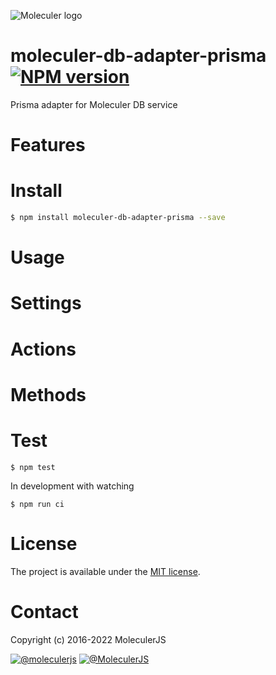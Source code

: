![Moleculer logo](http://moleculer.services/images/banner.png)

# moleculer-db-adapter-prisma [![NPM version](https://img.shields.io/npm/v/moleculer-db-adapter-prisma.svg)](https://www.npmjs.com/package/moleculer-db-adapter-prisma)

Prisma adapter for Moleculer DB service

# Features

# Install

```bash
$ npm install moleculer-db-adapter-prisma --save
```

# Usage

<!-- AUTO-CONTENT-START:USAGE -->
<!-- AUTO-CONTENT-END:USAGE -->
<!-- docker run --name prisma-demo -e MYSQL_PASSWORD=password -e MYSQL_USER=user -e MYSQL_ALLOW_EMPTY_PASSWORD=1 -e MYSQL_DATABASE=prisma -p 3306:3306 -d mysql:8.0.23 --default-authentication-plugin=mysql_native_password -->
<!-- AUTO-CONTENT-TEMPLATE:USAGE
-->



# Settings

<!-- AUTO-CONTENT-START:SETTINGS -->
<!-- AUTO-CONTENT-END:SETTINGS -->

<!-- AUTO-CONTENT-TEMPLATE:SETTINGS
| Property | Type | Default | Description |
| -------- | ---- | ------- | ----------- |
| `` |  |  |  |
| `` |  |  |  |
| `` |  |  |  |
| `` |  |  |  |
| `` |  |  |  |
| `` |  |  |  |
| `` |  |  |  |
| `` |  |  |  |
| `` |  |  |  |
| `` |  |  |  |
| `` |  |  |  |
| `` |  |  |  |
| `` |  |  |  |
| `` |  |  |  |
| `` |  |  |  |
| `` |  |  |  |
| `` |  |  |  |
| `` |  |  |  |
| `` |  |  |  |
| `` |  |  |  |

-->

# Actions
<!-- AUTO-CONTENT-START:ACTIONS -->
<!-- AUTO-CONTENT-END:ACTIONS -->

<!-- AUTO-CONTENT-TEMPLATE:ACTIONS
## `` 



### Parameters
| Property | Type | Default | Description |
| -------- | ---- | ------- | ----------- |
*No input parameters.*



## `` 



### Parameters
| Property | Type | Default | Description |
| -------- | ---- | ------- | ----------- |
*No input parameters.*



## `` 



### Parameters
| Property | Type | Default | Description |
| -------- | ---- | ------- | ----------- |
*No input parameters.*



## `` 



### Parameters
| Property | Type | Default | Description |
| -------- | ---- | ------- | ----------- |
*No input parameters.*



## `` 



### Parameters
| Property | Type | Default | Description |
| -------- | ---- | ------- | ----------- |
*No input parameters.*



## `` 



### Parameters
| Property | Type | Default | Description |
| -------- | ---- | ------- | ----------- |
*No input parameters.*



## `` 



### Parameters
| Property | Type | Default | Description |
| -------- | ---- | ------- | ----------- |
*No input parameters.*



## `` 



### Parameters
| Property | Type | Default | Description |
| -------- | ---- | ------- | ----------- |
*No input parameters.*



## `` 



### Parameters
| Property | Type | Default | Description |
| -------- | ---- | ------- | ----------- |
*No input parameters.*



## `` 



### Parameters
| Property | Type | Default | Description |
| -------- | ---- | ------- | ----------- |
*No input parameters.*



## `` 



### Parameters
| Property | Type | Default | Description |
| -------- | ---- | ------- | ----------- |
*No input parameters.*



## `` 



### Parameters
| Property | Type | Default | Description |
| -------- | ---- | ------- | ----------- |
*No input parameters.*



## `` 



### Parameters
| Property | Type | Default | Description |
| -------- | ---- | ------- | ----------- |
*No input parameters.*



## `` 



### Parameters
| Property | Type | Default | Description |
| -------- | ---- | ------- | ----------- |
*No input parameters.*



## `` 



### Parameters
| Property | Type | Default | Description |
| -------- | ---- | ------- | ----------- |
*No input parameters.*



## `` 



### Parameters
| Property | Type | Default | Description |
| -------- | ---- | ------- | ----------- |
*No input parameters.*



## `` 



### Parameters
| Property | Type | Default | Description |
| -------- | ---- | ------- | ----------- |
*No input parameters.*



## `` 



### Parameters
| Property | Type | Default | Description |
| -------- | ---- | ------- | ----------- |
*No input parameters.*



## `` 



### Parameters
| Property | Type | Default | Description |
| -------- | ---- | ------- | ----------- |
*No input parameters.*



## `` 



### Parameters
| Property | Type | Default | Description |
| -------- | ---- | ------- | ----------- |
*No input parameters.*



-->

# Methods

<!-- AUTO-CONTENT-START:METHODS -->
<!-- AUTO-CONTENT-END:METHODS -->

<!-- AUTO-CONTENT-TEMPLATE:METHODS
## `` 



### Parameters
| Property | Type | Default | Description |
| -------- | ---- | ------- | ----------- |
*No input parameters.*



## `` 



### Parameters
| Property | Type | Default | Description |
| -------- | ---- | ------- | ----------- |
*No input parameters.*



## `` 



### Parameters
| Property | Type | Default | Description |
| -------- | ---- | ------- | ----------- |
*No input parameters.*



## `` 



### Parameters
| Property | Type | Default | Description |
| -------- | ---- | ------- | ----------- |
*No input parameters.*



## `` 



### Parameters
| Property | Type | Default | Description |
| -------- | ---- | ------- | ----------- |
*No input parameters.*



## `` 



### Parameters
| Property | Type | Default | Description |
| -------- | ---- | ------- | ----------- |
*No input parameters.*



## `` 



### Parameters
| Property | Type | Default | Description |
| -------- | ---- | ------- | ----------- |
*No input parameters.*



## `` 



### Parameters
| Property | Type | Default | Description |
| -------- | ---- | ------- | ----------- |
*No input parameters.*



## `` 



### Parameters
| Property | Type | Default | Description |
| -------- | ---- | ------- | ----------- |
*No input parameters.*



## `` 



### Parameters
| Property | Type | Default | Description |
| -------- | ---- | ------- | ----------- |
*No input parameters.*



## `` 



### Parameters
| Property | Type | Default | Description |
| -------- | ---- | ------- | ----------- |
*No input parameters.*



## `` 



### Parameters
| Property | Type | Default | Description |
| -------- | ---- | ------- | ----------- |
*No input parameters.*



## `` 



### Parameters
| Property | Type | Default | Description |
| -------- | ---- | ------- | ----------- |
*No input parameters.*



## `` 



### Parameters
| Property | Type | Default | Description |
| -------- | ---- | ------- | ----------- |
*No input parameters.*



## `` 



### Parameters
| Property | Type | Default | Description |
| -------- | ---- | ------- | ----------- |
*No input parameters.*



## `` 



### Parameters
| Property | Type | Default | Description |
| -------- | ---- | ------- | ----------- |
*No input parameters.*



## `` 



### Parameters
| Property | Type | Default | Description |
| -------- | ---- | ------- | ----------- |
*No input parameters.*



## `` 



### Parameters
| Property | Type | Default | Description |
| -------- | ---- | ------- | ----------- |
*No input parameters.*



## `` 



### Parameters
| Property | Type | Default | Description |
| -------- | ---- | ------- | ----------- |
*No input parameters.*



## `` 



### Parameters
| Property | Type | Default | Description |
| -------- | ---- | ------- | ----------- |
*No input parameters.*



-->

# Test
```
$ npm test
```

In development with watching

```
$ npm run ci
```

# License
The project is available under the [MIT license](https://tldrlegal.com/license/mit-license).

# Contact
Copyright (c) 2016-2022 MoleculerJS

[![@moleculerjs](https://img.shields.io/badge/github-moleculerjs-green.svg)](https://github.com/moleculerjs) [![@MoleculerJS](https://img.shields.io/badge/twitter-MoleculerJS-blue.svg)](https://twitter.com/MoleculerJS)
